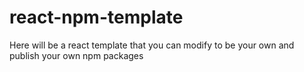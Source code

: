 # react-npm-template
Here will be a react template that you can modify to be your own and publish your own npm packages
